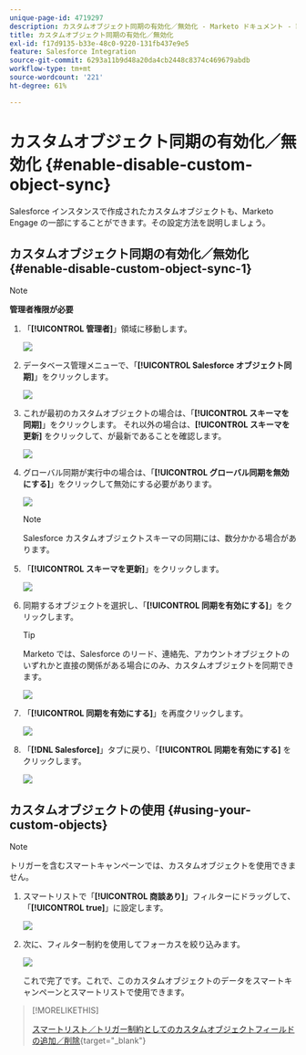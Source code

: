 ```yaml
---
unique-page-id: 4719297
description: カスタムオブジェクト同期の有効化／無効化 - Marketo ドキュメント - 製品ドキュメント
title: カスタムオブジェクト同期の有効化／無効化
exl-id: f17d9135-b33e-48c0-9220-131fb437e9e5
feature: Salesforce Integration
source-git-commit: 6293a11b9d48a20da4cb2448c8374c469679abdb
workflow-type: tm+mt
source-wordcount: '221'
ht-degree: 61%

---
```


# カスタムオブジェクト同期の有効化／無効化 {#enable-disable-custom-object-sync}

Salesforce インスタンスで作成されたカスタムオブジェクトも、Marketo Engage の一部にすることができます。その設定方法を説明しましょう。

## カスタムオブジェクト同期の有効化／無効化 {#enable-disable-custom-object-sync-1}

>[!NOTE]
>
>**管理者権限が必要**

1. 「**[!UICONTROL 管理者]**」領域に移動します。

   ![](assets/enable-disable-custom-object-sync-1.png)

1. データベース管理メニューで、「**[!UICONTROL Salesforce オブジェクト同期]**」をクリックします。

   ![](assets/enable-disable-custom-object-sync-2.png)

1. これが最初のカスタムオブジェクトの場合は、「**[!UICONTROL スキーマを同期]**」をクリックします。 それ以外の場合は、**[!UICONTROL スキーマを更新]** をクリックして、が最新であることを確認します。

   ![](assets/enable-disable-custom-object-sync-3.png)

1. グローバル同期が実行中の場合は、「**[!UICONTROL グローバル同期を無効にする]**」をクリックして無効にする必要があります。

   ![](assets/image2014-12-10-10-3a14-3a54.png)

   >[!NOTE]
   >
   >Salesforce カスタムオブジェクトスキーマの同期には、数分かかる場合があります。

1. 「**[!UICONTROL スキーマを更新]**」をクリックします。

   ![](assets/image2014-12-10-10-3a15-3a7.png)

1. 同期するオブジェクトを選択し、「**[!UICONTROL 同期を有効にする]**」をクリックします。

   >[!TIP]
   >
   >Marketo では、Salesforce のリード、連絡先、アカウントオブジェクトのいずれかと直接の関係がある場合にのみ、カスタムオブジェクトを同期できます。

   ![](assets/image2014-12-10-10-3a15-3a30.png)

1. 「**[!UICONTROL 同期を有効にする]**」を再度クリックします。

   ![](assets/image2014-12-10-10-3a15-3a40.png)

1. 「**[!DNL Salesforce]**」タブに戻り、「**[!UICONTROL 同期を有効にする]** をクリックします。

   ![](assets/image2014-12-10-10-3a15-3a49.png)

## カスタムオブジェクトの使用 {#using-your-custom-objects}

>[!NOTE]
>
>トリガーを含むスマートキャンペーンでは、カスタムオブジェクトを使用できません。

1. スマートリストで「**[!UICONTROL 商談あり]**」フィルターにドラッグして、「**[!UICONTROL true]**」に設定します。

   ![](assets/image2015-8-26-9-3a39-3a28.png)

1. 次に、フィルター制約を使用してフォーカスを絞り込みます。

   ![](assets/image2015-8-24-14-3a18-3a53.png)

   これで完了です。これで、このカスタムオブジェクトのデータをスマートキャンペーンとスマートリストで使用できます。

>[!MORELIKETHIS]
>
>[スマートリスト／トリガー制約としてのカスタムオブジェクトフィールドの追加／削除](/help/marketo/product-docs/crm-sync/salesforce-sync/setup/optional-steps/add-remove-custom-object-field-as-smart-list-trigger-constraints.md){target="_blank"}
